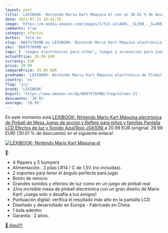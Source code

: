 ```yaml
---
layout: post
title: 'LEXIBOOK- Nintendo Mario Kart Máquina el con un 30.01 % de descuento'
date: 2021-07-31 18:41:58
image: 'https://m.media-amazon.com/images/I/51C-eJsAbKL._SL500_._SL400_.jpg'
comments: true
category: ofertas
author: 'tole.es'
slug: 'B087V78XMB-es LEXIBOOK- Nintendo Mario Kart Máquina electrónica de...'
sku: 'B087V78XMB-es'
tags: [ 'Juegos electrónicos para niños','Juegos y accesorios para juegos','Juguetes','Juguetes educativos','Juguetes y juegos','lexibook','nintendo', ]
actualPrice: 20.99 EUR
currency: EUR
price: 20.99
comparePrice: 29.99 EUR
prodname: 'LEXIBOOK- Nintendo Mario Kart Máquina electrónica de Pinball de Mesa  Juego de acción y Reflejo para niños y familias  Pantalla LCD  Efectos de luz y Sonido  Azul/Rojo  JG610NI '
country: 'es'
flag: '🇪🇸'
brand: 'LEXIBOOK'
buyurl: 'https://www.amazon.es/dp/B087V78XMB/?tag=tolees-21'
descuento: '30.01'
average: '20.99'
---
```


En este momento está [LEXIBOOK- Nintendo Mario Kart Máquina electrónica de Pinball de Mesa  Juego de acción y Reflejo para niños y familias  Pantalla LCD  Efectos de luz y Sonido  Azul/Rojo  JG610NI ](https://www.amazon.es/dp/B087V78XMB/?tag=tolees-21) a 20.99 EUR (original: 29.99 EUR) (30.01 %  de descuento) en el siguiente enlace!

[![LEXIBOOK- Nintendo Mario Kart Máquina el](https://m.media-amazon.com/images/I/51C-eJsAbKL._SL500_._SL400_.jpg)](https://www.amazon.es/dp/B087V78XMB/?tag=tolees-21)

🔎:

- 4 flippers y 5 bumpers
- Alimentación : 3 pilas LR14 / C de 1,5V (no incluidas).
- 2 soportes para tener el ángulo perfecto para jugar
- Botón de reinicio
- Grandes sonidos y efectos de luz como en un juego de pinball real
- ¡Una increíble mesa de pinball electrónica con un gran diseño de Mario Kart! ¡Juega solo o desafía a tus amigos!
- Puntuación digital: verifica el resultado más alto en la pantalla LCD
- Diseñado y desarrollado en Europa - Fabricado en China.
- 1 bola adentro
- Garantía : 2 años.

[🛒 Aquí!!!](https://www.amazon.es/dp/B087V78XMB/?tag=tolees-21)

